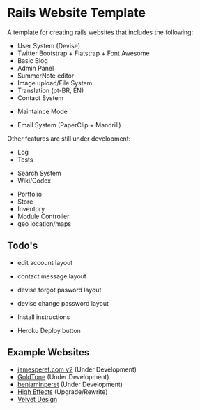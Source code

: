 # Rails Website Template

A template for creating rails websites that includes the following:

* User System (Devise)
* Twitter Bootstrap + Flatstrap + Font Awesome
* Basic Blog
* Admin Panel
* SummerNote editor
* Image upload/File System
* Translation (pt-BR, EN)
* Contact System
- Maintaince Mode
* Email System (PaperClip + Mandrill)

Other features are still under development:

- Log
- Tests


* Search System
* Wiki/Codex
- Portfolio
- Store
- Inventory
- Module Controller
- geo location/maps


## Todo's

* edit account layout
* contact message layout
* devise forgot pasword layout
* devise change password layout

* Install instructions
* Heroku Deploy button

## Example Websites

- [jamesperet.com v2](http://jamesperet.com) (Under Development)
- [GoldTone](http://goldtone.com) (Under Development)
- [benjaminperet](http://benjaminperet.com) (Under Development)
- [High Effects](http://higheffects.com.br) (Upgrade/Rewrite)
- [Velvet Design](http://www.velvetdesign.com.br)